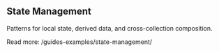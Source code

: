 ## State Management

Patterns for local state, derived data, and cross-collection composition.

Read more: /guides-examples/state-management/
